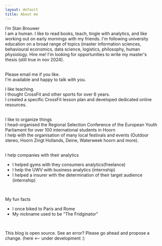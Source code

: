 ```yaml
---
layout: default
title: About me
---
```


I’m Stan Brouwer <br>
I am a human. I like to read books, teach, tingle with analytics, and like working out on early mornings with my friends. I'm following university education on a broad range of topics (master information sciences, behavioural economics, data science, logistics, philosophy, human physiology. Hire me! I'm looking for opportunities to write my master's thesis (still true in nov 2024).<br>
<br>

Please email me if you like.  
I'm available and happy to talk with you. 
<br>

I like teaching.<br>
I thought CrossFit and other sports for over 6 years.<br>
I created a specific CrossFit lesson plan and developed dedicated online resources.<br>
<br>

I like to organize things<br>
I head-organised the Regional Selection Conference of the European Youth Parliament for over 100 international students in Hoorn<br>
I help with the organisation of many local festivals and events (Outdoor stereo, Hoorn Zingt Hollands, Deine, Waterweek hoorn and more).<br>
<br>

I help companies with their analytics<br>
- I helped gyms with they consumers analytics(freelance)
- I help the UWV with business analytics (internship)
- I helped a insurer with the determination of their target audience (internship)
<br>

My fun facts<br>
- I once biked to Paris and Rome
- My nickname used to be "The Fridginator"

<br>

This blog is open source. See an error? Please go ahead and propose a change. (here <-- under development :)
 